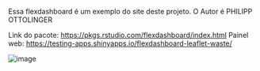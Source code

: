Essa flexdashboard é um exemplo do site deste projeto.
O Autor é PHILIPP OTTOLINGER

Link do pacote: https://pkgs.rstudio.com/flexdashboard/index.html
Painel web: https://testing-apps.shinyapps.io/flexdashboard-leaflet-waste/

![image](https://github.com/lincolnsotto/my_flexdashboard/assets/26803655/70c64096-24b0-48fe-9ac2-961ad05b60f7)

